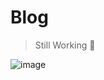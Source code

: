 # Blog

> Still Working 🥱

![image](https://user-images.githubusercontent.com/52942566/101761894-0e4f4380-3b20-11eb-9e4e-95051cc31c67.png)
